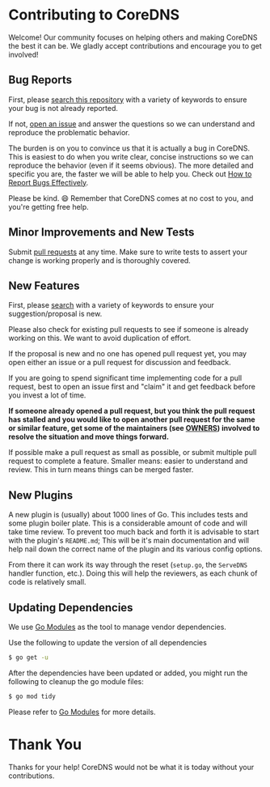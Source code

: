 # Contributing to CoreDNS

Welcome! Our community focuses on helping others and making CoreDNS the best it can be. We gladly
accept contributions and encourage you to get involved!

## Bug Reports

First, please [search this
repository](https://github.com/coredns/coredns/search?q=&type=Issues&utf8=%E2%9C%93) with a variety
of keywords to ensure your bug is not already reported.

If not, [open an issue](https://github.com/coredns/coredns/issues) and answer the questions so we
can understand and reproduce the problematic behavior.

The burden is on you to convince us that it is actually a bug in CoreDNS. This is easiest to do when
you write clear, concise instructions so we can reproduce the behavior (even if it seems obvious).
The more detailed and specific you are, the faster we will be able to help you. Check out [How to
Report Bugs Effectively](https://www.chiark.greenend.org.uk/~sgtatham/bugs.html).

Please be kind. :smile: Remember that CoreDNS comes at no cost to you, and you're getting free help.

## Minor Improvements and New Tests

Submit [pull requests](https://github.com/coredns/coredns/pulls) at any time. Make sure to write
tests to assert your change is working properly and is thoroughly covered.

## New Features

First, please [search](https://github.com/coredns/coredns/search?q=&type=Issues&utf8=%E2%9C%93) with
a variety of keywords to ensure your suggestion/proposal is new.

Please also check for existing pull requests to see if someone is already working on this. We want to avoid duplication of effort.

If the proposal is new and no one has opened pull request yet, you may open either an issue or a pull request for discussion and feedback.

If you are going to spend significant time implementing code for a pull request, best to open an
issue first and "claim" it and get feedback before you invest a lot of time.

**If someone already opened a pull request, but you think the pull request has stalled and you would like to open another pull request for the same or similar feature, get some of the maintainers (see [OWNERS](OWNERS)) involved to resolve the situation and move things forward.**

If possible make a pull request as small as possible, or submit multiple pull request to complete a
feature. Smaller means: easier to understand and review. This in turn means things can be merged
faster.

## New Plugins

A new plugin is (usually) about 1000 lines of Go. This includes tests and some plugin boiler
plate. This is a considerable amount of code and will take time review. To prevent too much back and
forth it is advisable to start with the plugin's `README.md`; This will be it's main documentation and will help
nail down the correct name of the plugin and its various config options.

From there it can work its way through the reset (`setup.go`, the `ServeDNS` handler function,
etc.). Doing this will help the reviewers, as each chunk of code is relatively small.

## Updating Dependencies

We use [Go Modules](https://github.com/golang/go/wiki/Modules) as the tool to manage vendor dependencies.

Use the following to update the version of all dependencies
```sh
$ go get -u
```

After the dependencies have been updated or added, you might run the following to
cleanup the go module files:
```sh
$ go mod tidy
```

Please refer to [Go Modules](https://github.com/golang/go/wiki/Modules) for more details.

# Thank You

Thanks for your help! CoreDNS would not be what it is today without your contributions.
